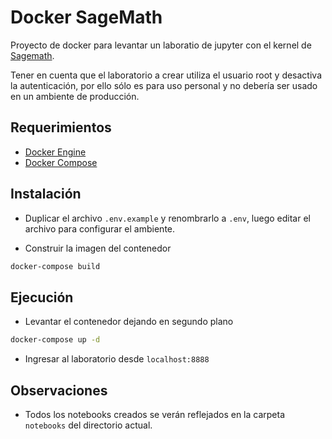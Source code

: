 # Docker SageMath
Proyecto de docker para levantar un laboratio de jupyter con el kernel de [Sagemath](https://sagemath.org/).

Tener en cuenta que el laboratorio a crear utiliza el usuario root y desactiva la autenticación, por ello sólo es para uso personal y no debería ser usado en un ambiente de producción.


## Requerimientos
- [Docker Engine](https://www.docker.com/products/docker-engine)
- [Docker Compose](https://docs.docker.com/compose/install/)
  
## Instalación

- Duplicar el archivo `.env.example` y renombrarlo a `.env`, luego editar el archivo para configurar el ambiente.

- Construir la imagen del contenedor
```bash
docker-compose build
```


## Ejecución
- Levantar el contenedor dejando en segundo plano
```bash
docker-compose up -d
```
- Ingresar al laboratorio desde `localhost:8888`

## Observaciones
- Todos los notebooks creados se verán reflejados en la carpeta `notebooks` del directorio actual.
